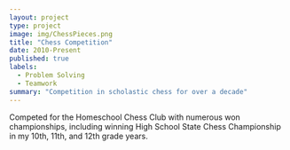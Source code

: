 ```yaml
---
layout: project
type: project
image: img/ChessPieces.png
title: "Chess Competition"
date: 2010-Present
published: true
labels:
  - Problem Solving
  - Teamwork
summary: "Competition in scholastic chess for over a decade"
---
```



Competed for the Homeschool Chess Club with numerous won championships, including winning High School State Chess Championship in my 10th, 11th, and 12th grade years.
